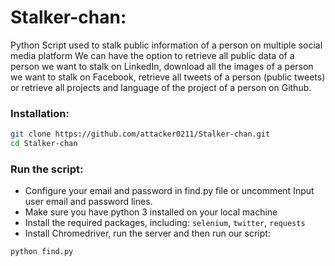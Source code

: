 # Stalker-chan:
Python Script used to stalk public information of a person on multiple social media platform
We can have the option to retrieve all public data of a person we want to stalk on LinkedIn, download all the images of a person we want to stalk on Facebook, retrieve all tweets of a person (public tweets) or retrieve all projects and language of the project of a person on Github.

### Installation:
```sh
git clone https://github.com/attacker0211/Stalker-chan.git
cd Stalker-chan
```

### Run the script:
* Configure your email and password in find.py file or uncomment Input user email and password lines.
* Make sure you have python 3 installed on your local machine
* Install the required packages, including: `selenium`, `twitter`, `requests`
* Install Chromedriver, run the server and then run our script:
```sh 
python find.py
```

